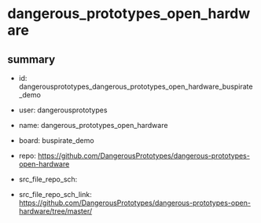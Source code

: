 # dangerous_prototypes_open_hardware
 
## summary 
* id: dangerousprototypes_dangerous_prototypes_open_hardware_buspirate_demo
* user: dangerousprototypes
* name: dangerous_prototypes_open_hardware
* board: buspirate_demo
* repo: https://github.com/DangerousPrototypes/dangerous-prototypes-open-hardware



* src_file_repo_sch: 
* src_file_repo_sch_link: https://github.com/DangerousPrototypes/dangerous-prototypes-open-hardware/tree/master/







